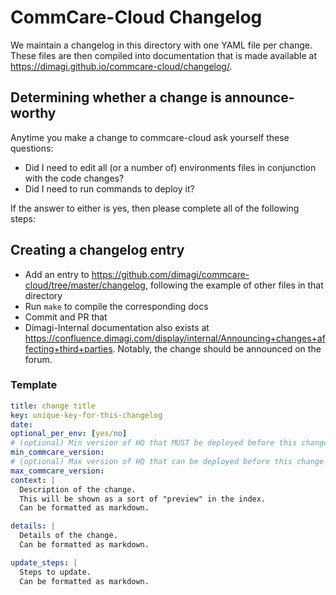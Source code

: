 # CommCare-Cloud Changelog

We maintain a changelog in this directory with one YAML file per change.
These files are then compiled into documentation that is made available at
https://dimagi.github.io/commcare-cloud/changelog/.

## Determining whether a change is announce-worthy

Anytime you make a change to commcare-cloud ask yourself these questions:

- Did I need to edit all (or a number of) environments files in conjunction with the code changes?
- Did I need to run commands to deploy it?

If the answer to either is yes, then please complete all of the following steps:

## Creating a changelog entry

- Add an entry to https://github.com/dimagi/commcare-cloud/tree/master/changelog, following the example of other files in that directory
- Run `make` to compile the corresponding docs
- Commit and PR that
- Dimagi-Internal documentation also exists at
  https://confluence.dimagi.com/display/internal/Announcing+changes+affecting+third+parties.
  Notably, the change should be announced on the forum.

### Template

```yaml
title: change title
key: unique-key-for-this-changelog
date:
optional_per_env: [yes/no]
# (optional) Min version of HQ that MUST be deployed before this change can be rolled out (commit hash)
min_commcare_version:
# (optional) Max version of HQ that can be deployed before this change MUST be rolled out (commit hash)
max_commcare_version:
context: |
  Description of the change.
  This will be shown as a sort of "preview" in the index.
  Can be formatted as markdown.

details: |
  Details of the change.
  Can be formatted as markdown.

update_steps: |
  Steps to update.
  Can be formatted as markdown.
```
